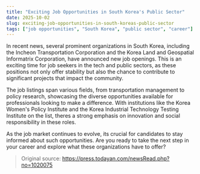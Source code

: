 ```yaml
---
title: "Exciting Job Opportunities in South Korea's Public Sector"
date: 2025-10-02
slug: exciting-job-opportunities-in-south-koreas-public-sector
tags: ["job opportunities", "South Korea", "public sector", "career"]
---
```


In recent news, several prominent organizations in South Korea, including the Incheon Transportation Corporation and the Korea Land and Geospatial Informatrix Corporation, have announced new job openings. This is an exciting time for job seekers in the tech and public sectors, as these positions not only offer stability but also the chance to contribute to significant projects that impact the community.

The job listings span various fields, from transportation management to policy research, showcasing the diverse opportunities available for professionals looking to make a difference. With institutions like the Korea Women's Policy Institute and the Korea Industrial Technology Testing Institute on the list, theres a strong emphasis on innovation and social responsibility in these roles.

As the job market continues to evolve, its crucial for candidates to stay informed about such opportunities. Are you ready to take the next step in your career and explore what these organizations have to offer?
> Original source: https://press.todayan.com/newsRead.php?no=1020075